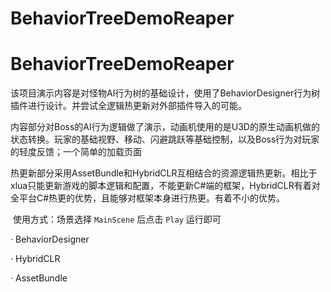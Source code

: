 # BehaviorTreeDemoReaper

# BehaviorTreeDemoReaper

​	该项目演示内容是对怪物AI行为树的基础设计，使用了BehaviorDesigner行为树插件进行设计。并尝试全逻辑热更新对外部插件导入的可能。

​	内容部分对Boss的AI行为逻辑做了演示，动画机使用的是U3D的原生动画机做的状态转换。玩家的基础视野、移动、闪避跳跃等基础控制，以及Boss行为对玩家的轻度反馈；一个简单的加载页面

​	热更新部分采用AssetBundle和HybridCLR互相结合的资源逻辑热更新。相比于xlua只能更新游戏的脚本逻辑和配置，不能更新C#端的框架，HybridCLR有着对全平台C#热更的优势，且能够对框架本身进行热更。有着不小的优势。

​	使用方式：场景选择 `MainScene` 后点击 `Play` 运行即可







· BehaviorDesigner

· HybridCLR

· AssetBundle